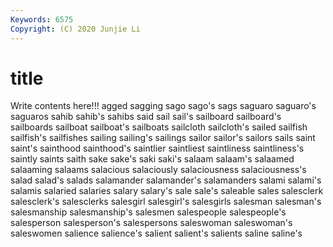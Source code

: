 ```yaml
---
Keywords: 6575
Copyright: (C) 2020 Junjie Li
---
```


# title

Write contents here!!!
agged 
sagging 
sago 
sago's 
sags 
saguaro
saguaro's 
saguaros 
sahib 
sahib's 
sahibs 
said 
sail 
sail's 
sailboard 
sailboard's
sailboards 
sailboat 
sailboat's 
sailboats 
sailcloth 
sailcloth's 
sailed 
sailfish 
sailfish's 
sailfishes
sailing 
sailing's 
sailings 
sailor 
sailor's 
sailors 
sails 
saint 
saint's 
sainthood
sainthood's 
saintlier 
saintliest 
saintliness 
saintliness's 
saintly 
saints 
saith 
sake 
sake's
saki 
saki's 
salaam 
salaam's 
salaamed 
salaaming 
salaams 
salacious 
salaciously 
salaciousness
salaciousness's 
salad 
salad's 
salads 
salamander 
salamander's 
salamanders 
salami 
salami's 
salamis
salaried 
salaries 
salary 
salary's 
sale 
sale's 
saleable 
sales 
salesclerk 
salesclerk's
salesclerks 
salesgirl 
salesgirl's 
salesgirls 
salesman 
salesman's 
salesmanship 
salesmanship's 
salesmen 
salespeople
salespeople's 
salesperson 
salesperson's 
salespersons 
saleswoman 
saleswoman's 
saleswomen 
salience 
salience's 
salient
salient's 
salients 
saline 
saline's 
